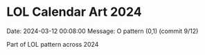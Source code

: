 # LOL Calendar Art 2024

Date: 2024-03-12 00:08:00
Message: O pattern (0,1) (commit 9/12)

Part of LOL pattern across 2024
